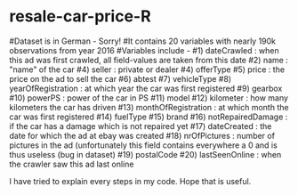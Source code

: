 # resale-car-price-R
#Dataset is in German - Sorry!
#It contains 20 variables with nearly 190k observations from year 2016
#Variables include - 
#1) dateCrawled : when this ad was first crawled, all field-values are taken from this date
#2) name : "name" of the car
#4) seller : private or dealer
#4) offerType
#5) price : the price on the ad to sell the car
#6) abtest
#7) vehicleType
#8) yearOfRegistration : at which year the car was first registered
#9) gearbox
#10) powerPS : power of the car in PS
#11) model
#12) kilometer : how many kilometers the car has driven
#13) monthOfRegistration : at which month the car was first registered
#14) fuelType
#15) brand
#16) notRepairedDamage : if the car has a damage which is not repaired yet
#17) dateCreated : the date for which the ad at ebay was created
#18) nrOfPictures : number of pictures in the ad (unfortunately this field contains everywhere a 0 and is thus useless (bug in dataset)
#19) postalCode
#20) lastSeenOnline : when the crawler saw this ad last online

I have tried to explain every steps in my code. Hope that is useful.
